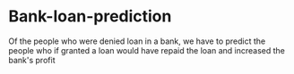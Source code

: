 # Bank-loan-prediction
Of the people who were denied loan in a bank, we have to predict the people who if granted a loan would have repaid the loan and increased the bank's profit
